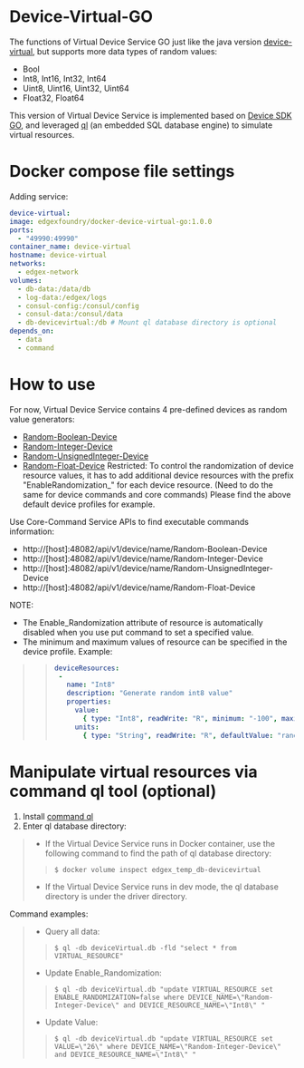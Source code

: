 # Device-Virtual-GO
The functions of Virtual Device Service GO just like the java version [device-virtual](https://github.com/edgexfoundry/device-virtual),
but supports more data types of random values:
* Bool
* Int8, Int16, Int32, Int64
* Uint8, Uint16, Uint32, Uint64
* Float32, Float64

This version of Virtual Device Service is implemented based on [Device SDK GO](https://github.com/edgexfoundry/device-sdk-go),
and leveraged [ql](https://godoc.org/modernc.org/ql) (an embedded SQL database engine) to simulate virtual resources.

# Docker compose file settings
Adding service:
```yaml
device-virtual:
image: edgexfoundry/docker-device-virtual-go:1.0.0
ports:
  - "49990:49990"
container_name: device-virtual
hostname: device-virtual
networks:
  - edgex-network
volumes:
  - db-data:/data/db
  - log-data:/edgex/logs
  - consul-config:/consul/config
  - consul-data:/consul/data
  - db-devicevirtual:/db # Mount ql database directory is optional
depends_on:
  - data
  - command
```
# How to use
For now, Virtual Device Service contains 4 pre-defined devices as random value generators:
* [Random-Boolean-Device](https://github.com/edgexfoundry/device-virtual-go/blob/master/cmd/res/device.virtual.bool.yaml)
* [Random-Integer-Device](https://github.com/edgexfoundry/device-virtual-go/blob/master/cmd/res/device.virtual.int.yaml)
* [Random-UnsignedInteger-Device](https://github.com/edgexfoundry/device-virtual-go/blob/master/cmd/res/device.virtual.uint.yaml)
* [Random-Float-Device](https://github.com/edgexfoundry/device-virtual-go/blob/master/cmd/res/device.virtual.float.yaml)
Restricted:
To control the randomization of device resource values, it has to add additional device resources with the prefix
"EnableRandomization_" for each device resource. (Need to do the same for device commands and core commands)
Please find the above default device profiles for example.

Use Core-Command Service APIs to find executable commands information:
* http://[host]:48082/api/v1/device/name/Random-Boolean-Device
* http://[host]:48082/api/v1/device/name/Random-Integer-Device
* http://[host]:48082/api/v1/device/name/Random-UnsignedInteger-Device
* http://[host]:48082/api/v1/device/name/Random-Float-Device

NOTE:
* The Enable_Randomization attribute of resource is automatically disabled when you use put command to set a specified value.
* The minimum and maximum values of resource can be specified in the device profile. Example:
>>```yaml
>>deviceResources:
>>  -
>>    name: "Int8"
>>    description: "Generate random int8 value"
>>    properties:
>>      value:
>>        { type: "Int8", readWrite: "R", minimum: "-100", maximum: "100", defaultValue: "0" }
>>      units:
>>        { type: "String", readWrite: "R", defaultValue: "random int8 value" }
>>```
# Manipulate virtual resources via command ql tool (optional)
1. Install [command ql](https://godoc.org/modernc.org/ql/ql)
2. Enter ql database directory:
> * If the Virtual Device Service runs in Docker container, use the following command to find the path of ql database directory: 
>> ```console
>> $ docker volume inspect edgex_temp_db-devicevirtual
>> ```
> * If the Virtual Device Service runs in dev mode, the ql database directory is under the driver directory. 

Command examples:
> * Query all data:
>>```console
>>$ ql -db deviceVirtual.db -fld "select * from VIRTUAL_RESOURCE"
>>```
> * Update Enable_Randomization:
>> ```console
>>$ ql -db deviceVirtual.db "update VIRTUAL_RESOURCE set ENABLE_RANDOMIZATION=false where DEVICE_NAME=\"Random-Integer-Device\" and DEVICE_RESOURCE_NAME=\"Int8\" "
>> ```
> * Update Value:
>> ```console
>>$ ql -db deviceVirtual.db "update VIRTUAL_RESOURCE set VALUE=\"26\" where DEVICE_NAME=\"Random-Integer-Device\" and DEVICE_RESOURCE_NAME=\"Int8\" "
>> ```
